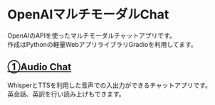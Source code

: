 # OpenAIマルチモーダルChat

OpenAIのAPIを使ったマルチモーダルチャットアプリです。   <br>
作成はPythonの軽量WebアプリライブラリGradioを利用してます。
<br>


## [①Audio Chat](https://github.com/nekoniii3/openai_multi_chat/tree/main/Audio_Chat)
WhisperとTTSを利用した音声での入出力ができるチャットアプリです。<br>
英会話、英訳を行い読み上げもできます。

